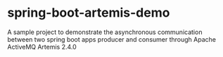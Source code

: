 # spring-boot-artemis-demo
A sample project to demonstrate the asynchronous communication between two spring boot apps producer and consumer through Apache ActiveMQ Artemis 2.4.0
